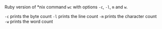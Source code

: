 Ruby version of \*nix command `wc` with options `-c`, `-l`, `m` and `w`.

`-c` prints the byte count
`-l` prints the line count
`-m` prints the character count
`-w` prints the word count
